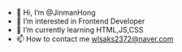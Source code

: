 - 👋 Hi, I’m @JinmanHong
- 👀 I’m interested in Frontend Developer
- 🌱 I’m currently learning HTML,JS,CSS
- 📫 How to contact me wlsaks2372@naver.com

<!---
JinmanHong/JinmanHong is a ✨ special ✨ repository because its `README.md` (this file) appears on your GitHub profile.
You can click the Preview link to take a look at your changes.
--->
